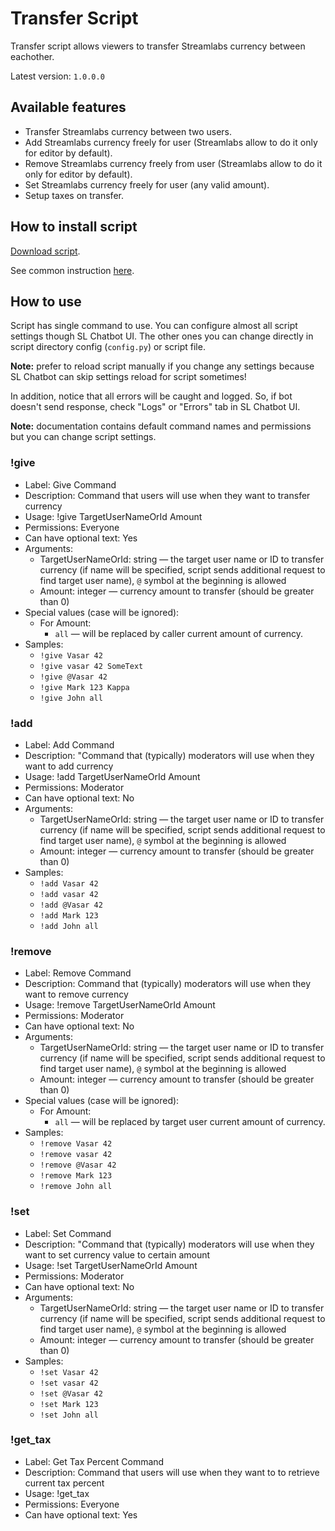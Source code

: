 # Transfer Script

Transfer script allows viewers to transfer Streamlabs currency between eachother.

Latest version: `1.0.0.0`

## Available features

- Transfer Streamlabs currency between two users.
- Add Streamlabs currency freely for user (Streamlabs allow to do it only for editor by default).
- Remove Streamlabs currency freely from user (Streamlabs allow to do it only for editor by default).
- Set Streamlabs currency freely for user (any valid amount).
- Setup taxes on transfer.

## How to install script

[Download script](https://github.com/Vasar007/Streamlabs-Chatbot-Scripts/raw/main/Releases/TransferCurrency.zip).

See common instruction [here](../../README.md#how-to-install-any-script).

## How to use

Script has single command to use.
You can configure almost all script settings though SL Chatbot UI.
The other ones you can change directly in script directory config (`config.py`) or script file.

**Note:** prefer to reload script manually if you change any settings because SL Chatbot can skip settings reload for script sometimes!

In addition, notice that all errors will be caught and logged.
So, if bot doesn't send response, check "Logs" or "Errors" tab in SL Chatbot UI.

**Note:** documentation contains default command names and permissions but you can change script settings.

### !give

- Label: Give Command
- Description: Command that users will use when they want to transfer currency
- Usage: !give TargetUserNameOrId Amount
- Permissions: Everyone
- Can have optional text: Yes
- Arguments:
  - TargetUserNameOrId: string — the target user name or ID to transfer currency (if name will be specified, script sends additional request to find target user name), `@` symbol at the beginning is allowed
  - Amount: integer — currency amount to transfer (should be greater than 0)
- Special values (case will be ignored):
  - For Amount:
    - `all` — will be replaced by caller current amount of currency.
- Samples:
  - `!give Vasar 42`
  - `!give vasar 42 SomeText`
  - `!give @Vasar 42`
  - `!give Mark 123 Kappa`
  - `!give John all`

### !add

- Label: Add Command
- Description: "Command that (typically) moderators will use when they want to add currency
- Usage: !add TargetUserNameOrId Amount
- Permissions: Moderator
- Can have optional text: No
- Arguments:
  - TargetUserNameOrId: string — the target user name or ID to transfer currency (if name will be specified, script sends additional request to find target user name), `@` symbol at the beginning is allowed
  - Amount: integer — currency amount to transfer (should be greater than 0)
- Samples:
  - `!add Vasar 42`
  - `!add vasar 42`
  - `!add @Vasar 42`
  - `!add Mark 123`
  - `!add John all`

### !remove

- Label: Remove Command
- Description: Command that (typically) moderators will use when they want to remove currency
- Usage: !remove TargetUserNameOrId Amount
- Permissions: Moderator
- Can have optional text: No
- Arguments:
  - TargetUserNameOrId: string — the target user name or ID to transfer currency (if name will be specified, script sends additional request to find target user name), `@` symbol at the beginning is allowed
  - Amount: integer — currency amount to transfer (should be greater than 0)
- Special values (case will be ignored):
  - For Amount:
    - `all` — will be replaced by target user current amount of currency.
- Samples:
  - `!remove Vasar 42`
  - `!remove vasar 42`
  - `!remove @Vasar 42`
  - `!remove Mark 123`
  - `!remove John all`

### !set

- Label: Set Command
- Description: "Command that (typically) moderators will use when they want to set currency value to certain amount
- Usage: !set TargetUserNameOrId Amount
- Permissions: Moderator
- Can have optional text: No
- Arguments:
  - TargetUserNameOrId: string — the target user name or ID to transfer currency (if name will be specified, script sends additional request to find target user name), `@` symbol at the beginning is allowed
  - Amount: integer — currency amount to transfer (should be greater than 0)
- Samples:
  - `!set Vasar 42`
  - `!set vasar 42`
  - `!set @Vasar 42`
  - `!set Mark 123`
  - `!set John all`

### !get_tax

- Label: Get Tax Percent Command
- Description: Command that users will use when they want to to retrieve current tax percent
- Usage: !get_tax
- Permissions: Everyone
- Can have optional text: Yes
